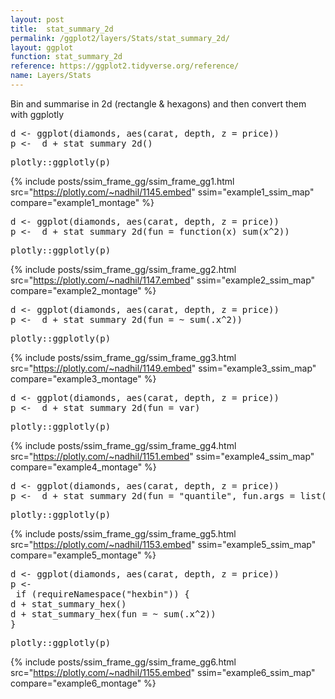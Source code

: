 ```yaml
---
layout: post
title:  stat_summary_2d
permalink: /ggplot2/layers/Stats/stat_summary_2d/
layout: ggplot
function: stat_summary_2d
reference: https://ggplot2.tidyverse.org/reference/
name: Layers/Stats
---
```


Bin and summarise in 2d (rectangle & hexagons) and then convert them with ggplotly








<pre class="mcode">
d <- ggplot(diamonds, aes(carat, depth, z = price))
p <-  d + stat_summary_2d()
</pre>


<pre class="mcode">
plotly::ggplotly(p)
</pre>

{% include posts/ssim_frame_gg/ssim_frame_gg1.html src="https://plotly.com/~nadhil/1145.embed" ssim="example1_ssim_map" compare="example1_montage" %}







<pre class="mcode">
d <- ggplot(diamonds, aes(carat, depth, z = price))
p <-  d + stat_summary_2d(fun = function(x) sum(x^2))
</pre>


<pre class="mcode">
plotly::ggplotly(p)
</pre>

{% include posts/ssim_frame_gg/ssim_frame_gg2.html src="https://plotly.com/~nadhil/1147.embed" ssim="example2_ssim_map" compare="example2_montage" %}







<pre class="mcode">
d <- ggplot(diamonds, aes(carat, depth, z = price))
p <-  d + stat_summary_2d(fun = ~ sum(.x^2))
</pre>


<pre class="mcode">
plotly::ggplotly(p)
</pre>

{% include posts/ssim_frame_gg/ssim_frame_gg3.html src="https://plotly.com/~nadhil/1149.embed" ssim="example3_ssim_map" compare="example3_montage" %}







<pre class="mcode">
d <- ggplot(diamonds, aes(carat, depth, z = price))
p <-  d + stat_summary_2d(fun = var)
</pre>


<pre class="mcode">
plotly::ggplotly(p)
</pre>

{% include posts/ssim_frame_gg/ssim_frame_gg4.html src="https://plotly.com/~nadhil/1151.embed" ssim="example4_ssim_map" compare="example4_montage" %}







<pre class="mcode">
d <- ggplot(diamonds, aes(carat, depth, z = price))
p <-  d + stat_summary_2d(fun = "quantile", fun.args = list(probs = 0.1))
</pre>


<pre class="mcode">
plotly::ggplotly(p)
</pre>

{% include posts/ssim_frame_gg/ssim_frame_gg5.html src="https://plotly.com/~nadhil/1153.embed" ssim="example5_ssim_map" compare="example5_montage" %}







<pre class="mcode">
d <- ggplot(diamonds, aes(carat, depth, z = price))
p <-    
 if (requireNamespace("hexbin")) {
d + stat_summary_hex()
d + stat_summary_hex(fun = ~ sum(.x^2))
}
</pre>


<pre class="mcode">
plotly::ggplotly(p)
</pre>

{% include posts/ssim_frame_gg/ssim_frame_gg6.html src="https://plotly.com/~nadhil/1155.embed" ssim="example6_ssim_map" compare="example6_montage" %}



